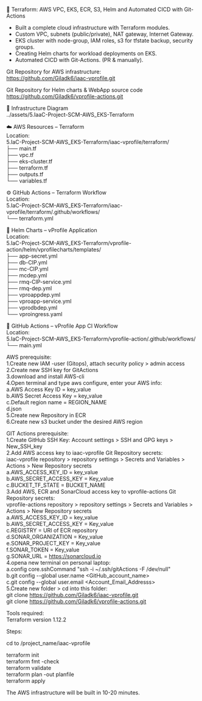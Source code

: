 🧱 Terraform: AWS VPC, EKS, ECR, S3, Helm and Automated CICD with Git-Actions  
  
- Built a complete cloud infrastructure with Terraform modules.  
- Custom VPC, subnets (public/private), NAT gateway, Internet Gateway.  
- EKS cluster with node-group, IAM roles, s3 for tfstate backup, security groups.  
- Creating Helm charts for workload deployments on EKS.  
- Automated CICD with Git-Actions. (PR & manually).  
  
  
Git Repository for AWS infrastructure:  
https://github.com/Giladk6/iaac-vprofile.git  
  
Git Repository for Helm charts & WebApp source code  
https://github.com/Giladk6/vprofile-actions.git  
  
🧱 Infrastructure Diagram  
../assets/5.IaaC-Project-SCM-AWS_EKS-Terraform  
  
☁️ AWS Resources – Terraform  
Location:  
5.IaC-Project-SCM-AWS_EKS-Terraform/iaac-vprofile/terraform/  
├── main.tf  
├── vpc.tf  
├── eks-cluster.tf  
├── terraform.tf  
├── outputs.tf  
└── variables.tf  
  
⚙️ GitHub Actions – Terraform Workflow  
Location:  
5.IaC-Project-SCM-AWS_EKS-Terraform/iaac-vprofile/terraform/.github/workflows/  
└── terraform.yml  



🚀 Helm Charts – vProfile Application  
Location:  
5.IaC-Project-SCM-AWS_EKS-Terraform/vprofile-action/helm/vprofilecharts/templates/  
├── app-secret.yml  
├── db-CIP.yml  
├── mc-CIP.yml  
├── mcdep.yml  
├── rmq-CIP-service.yml  
├── rmq-dep.yml  
├── vproappdep.yml  
├── vproapp-service.yml  
├── vprodbdep.yml  
└── vproingress.yaml  
  
🔁 GitHub Actions – vProfile App CI Workflow  
Location:  
5.IaC-Project-SCM-AWS_EKS-Terraform/vprofile-action/.github/workflows/  
└── main.yml  
  
  
AWS prerequisite:  
1.Create new IAM -user (Gitops), attach security policy > admin access  
2.Create new SSH key for GitActions  
3.download and install AWS-cli  
4.Open terminal and type aws configure, enter your AWS info:  
  a.AWS Access Key ID  =  key_value  
  b.AWS Secret Access Key  =  key_value  
  c.Default region name  =  REGION_NAME  
  d.json  
5.Create new Repository in ECR  
6.Create new s3 bucket under the desired AWS region  
  
  
GIT Actions prerequisite:  
1.Create GitHub SSH Key: Account settings > SSH and GPG keys > New_SSH_key  
2.Add AWS access key to iaac-vprofile Git Repository secrets:   
  iaac-vprofile repository > repository settings > Secrets and Variables > Actions > New Repository secrets  
  a.AWS_ACCESS_KEY_ID  =  key_value  
  b.AWS_SECRET_ACCESS_KEY  =  Key_value  
  c.BUCKET_TF_STATE  =  BUCKET_NAME  
3.Add AWS, ECR and SonarCloud access key to vprofile-actions Git Repository secrets:   
  vprofile-actions repository > repository settings > Secrets and Variables > Actions > New Repository secrets  
  a.AWS_ACCESS_KEY_ID  =  key_value  
  b.AWS_SECRET_ACCESS_KEY  =  Key_value  
  c.REGISTRY  =  URI of ECR repository  
  d.SONAR_ORGANIZATION  =  Key_value  
  e.SONAR_PROJECT_KEY  =  Key_value  
  f.SONAR_TOKEN  =  Key_value  
  g.SONAR_URL  =  https://sonarcloud.io  
4.opena new terminal on personal laptop:  
  a.config core.sshCommand "ssh -i ~/.ssh/gitActions -F /dev/null"  
  b.git config --global user.name <GitHub_account_name>  
  c.git config --global user.email <Account_Email_Addresss>  
5.Create new  folder > cd into this folder:  
  git clone https://github.com/Giladk6/iaac-vprofile.git   
  git clone https://github.com/Giladk6/vprofile-actions.git  
  
Tools required:  
Terraform version 1.12.2  
   
Steps:    
  
cd to /project_name/iaac-vprofile  
  
terraform init   
terraform fmt -check  
terraform validate   
terraform plan -out planfile  
terraform apply  
  
The AWS infrastructure will be built in 10-20 minutes.
  
  
